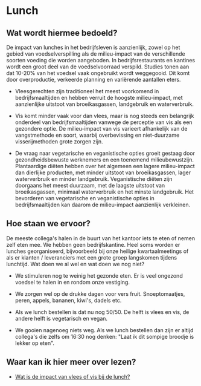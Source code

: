 # Lunch

## Wat wordt hiermee bedoeld?
De impact van lunches in het bedrijfsleven is aanzienlijk, zowel op het gebied van voedselverspilling als de milieu-impact van de verschillende soorten voeding die worden aangeboden. In bedrijfsrestaurants en kantines wordt een groot deel van de voedselvoorraad verspild. Studies tonen aan dat 10-20% van het voedsel vaak ongebruikt wordt weggegooid. Dit komt door overproductie, verkeerde planning en variërende aantallen eters. 

- Vleesgerechten zijn traditioneel het meest voorkomend in bedrijfsmaaltijden en hebben verruit de hoogste milieu-impact, met aanzienlijke uitstoot van broeikasgassen, landgebruik en waterverbruik.

- Vis komt minder vaak voor dan vlees, maar is nog steeds een belangrijk onderdeel van bedrijfsmaaltijden vanwege de perceptie van vis als een gezondere optie. De milieu-impact van vis varieert afhankelijk van de vangstmethode en soort, waarbij overbevissing en niet-duurzame visserijmethoden grote zorgen zijn.

- De vraag naar vegetarische en veganistische opties groeit gestaag door gezondheidsbewuste werknemers en een toenemend milieubewustzijn. Plantaardige diëten hebben over het algemeen een lagere milieu-impact dan dierlijke producten, met minder uitstoot van broeikasgassen, lager waterverbruik en minder landgebruik. Veganistische diëten zijn doorgaans het meest duurzaam, met de laagste uitstoot van broeikasgassen, minimaal waterverbruik en het minste landgebruik. Het bevorderen van vegetarische en veganistische opties in bedrijfsmaaltijden kan daarom de milieu-impact aanzienlijk verkleinen.

## Hoe staan we ervoor?
De meeste collega's halen in de buurt van het kantoor iets te eten of nemen zelf eten mee. We hebben geen bedrijfskantine. Heel soms worden er lunches georganiseerd, bijvoorbeeld bij onze heilige kwartaalmeetings of als er klanten / leveranciers met een grote groep langskomen tijdens lunchtijd. Wat doen we al wel en wat doen we nog niet?

- We stimuleren nog te weinig het gezonde eten. Er is veel ongezond voedsel te halen in en rondom onze vestiging. 

- We zorgen wel op de drukke dagen voor vers fruit. Snoeptomaatjes, peren, appels, bananen, kiwi's, dadels etc. 

- Als we lunch bestellen is dat nu nog 50/50. De helft is vlees en vis, de andere helft is vegetarisch en vegan. 

- We gooien nagenoeg niets weg. Als we lunch bestellen dan zijn er altijd collega's die zelfs om 16:30 nog denken: "Laat ik dit sompige broodje is lekker op eten".

## Waar kan ik hier meer over lezen?
- [Wat is de impact van vlees of vis bij de lunch?](https://www.eur.nl/en/ice/media/2022-08-scriptie-csr-fenna-van-beurden-15-februari-2022-pdf)